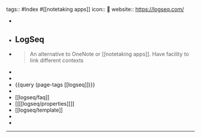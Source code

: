 tags:: #Index #[[notetaking apps]] 
icon:: 💊
website:: https://logseq.com/

-
- ## LogSeq
- >An alternative to OneNote or [[notetaking apps]]. Have facility to link different contexts
-
-
- {{query (page-tags [[logseq]])}}
-
- [[logseq/faq]]
- [[[[logseq/properties]]]]
- [[logseq/template]]
-
-
- ---